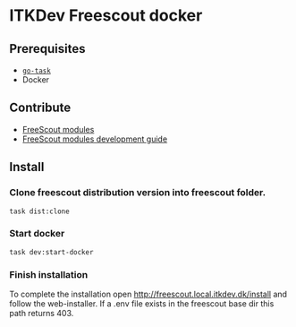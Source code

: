 # ITKDev Freescout docker

## Prerequisites

* [`go-task`](https://taskfile.dev)
* Docker

## Contribute

* [FreeScout modules](https://github.com/freescout-helpdesk/freescout/wiki/FreeScout-Modules)
* [FreeScout modules development guide](https://github.com/freescout-help-desk/freescout/wiki/Development-Guide)
## Install
    
### Clone freescout distribution version into freescout folder.

```shell
task dist:clone
```

### Start docker

```shell
task dev:start-docker
```

### Finish installation

To complete the installation open http://freescout.local.itkdev.dk/install and follow the web-installer.
If a .env file exists in the freescout base dir this path returns 403.

